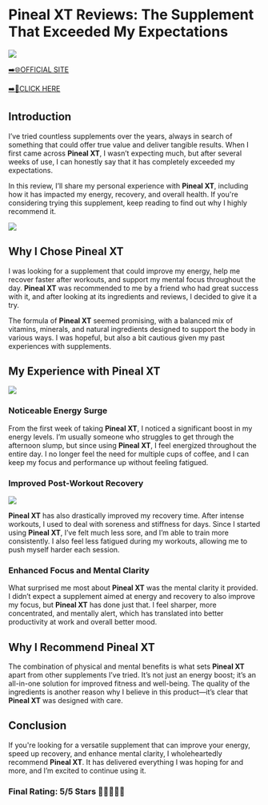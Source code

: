 # **Pineal XT Reviews**: The Supplement That Exceeded My Expectations

[![](https://static.vecteezy.com/system/resources/thumbnails/019/896/014/small/buy-now-gradient-button-with-cart-symbol-buy-now-illustration-png.png)](https://edetoop.top/lander/sugarpreland-1/pixt.html) 

[➡️🌐OFFICIAL SITE](https://edetoop.top/lander/sugarpreland-1/pixt.html) 

[➡️🔗CLICK HERE](https://edetoop.top/lander/sugarpreland-1/pixt.html) 


## Introduction

I’ve tried countless supplements over the years, always in search of something that could offer true value and deliver tangible results. When I first came across **Pineal XT**, I wasn’t expecting much, but after several weeks of use, I can honestly say that it has completely exceeded my expectations.

In this review, I’ll share my personal experience with **Pineal XT**, including how it has impacted my energy, recovery, and overall health. If you're considering trying this supplement, keep reading to find out why I highly recommend it.

[![](https://wallpapers.com/images/hd/red-order-now-button-udg4jcj4arvn8b0n-2.png)](https://edetoop.top/lander/sugarpreland-1/pixt.html)  

## Why I Chose **Pineal XT**

I was looking for a supplement that could improve my energy, help me recover faster after workouts, and support my mental focus throughout the day. **Pineal XT** was recommended to me by a friend who had great success with it, and after looking at its ingredients and reviews, I decided to give it a try.

The formula of **Pineal XT** seemed promising, with a balanced mix of vitamins, minerals, and natural ingredients designed to support the body in various ways. I was hopeful, but also a bit cautious given my past experiences with supplements.

## My Experience with **Pineal XT**

[![](https://static.vecteezy.com/system/resources/thumbnails/019/896/014/small/buy-now-gradient-button-with-cart-symbol-buy-now-illustration-png.png)](https://edetoop.top/lander/sugarpreland-1/pixt.html)

### Noticeable Energy Surge

From the first week of taking **Pineal XT**, I noticed a significant boost in my energy levels. I’m usually someone who struggles to get through the afternoon slump, but since using **Pineal XT**, I feel energized throughout the entire day. I no longer feel the need for multiple cups of coffee, and I can keep my focus and performance up without feeling fatigued.

### Improved Post-Workout Recovery

[![](https://wallpapers.com/images/hd/red-order-now-button-udg4jcj4arvn8b0n-2.png)](https://edetoop.top/lander/sugarpreland-1/pixt.html)  

**Pineal XT** has also drastically improved my recovery time. After intense workouts, I used to deal with soreness and stiffness for days. Since I started using **Pineal XT**, I’ve felt much less sore, and I’m able to train more consistently. I also feel less fatigued during my workouts, allowing me to push myself harder each session.

### Enhanced Focus and Mental Clarity

What surprised me most about **Pineal XT** was the mental clarity it provided. I didn’t expect a supplement aimed at energy and recovery to also improve my focus, but **Pineal XT** has done just that. I feel sharper, more concentrated, and mentally alert, which has translated into better productivity at work and overall better mood.

## Why I Recommend **Pineal XT**

The combination of physical and mental benefits is what sets **Pineal XT** apart from other supplements I’ve tried. It’s not just an energy boost; it’s an all-in-one solution for improved fitness and well-being. The quality of the ingredients is another reason why I believe in this product—it’s clear that **Pineal XT** was designed with care.

## Conclusion

If you're looking for a versatile supplement that can improve your energy, speed up recovery, and enhance mental clarity, I wholeheartedly recommend **Pineal XT**. It has delivered everything I was hoping for and more, and I’m excited to continue using it.

### Final Rating: 5/5 Stars 🌟🌟🌟🌟🌟
